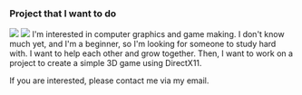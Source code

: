 ### Project that I want to do

<a href="https://www.unrealengine.com/ko/unreal-engine-5" target="_blank"><img src="https://img.shields.io/badge/Unreal Engine-0E1128?style=for-the-badge&logo=Unreal Engine&logoColor=white"/></a>
<a href="https://en.cppreference.com/w/" target="_blank"><img src="https://img.shields.io/badge/C++-00599C?style=for-the-badge&logo=C&logoColor=white"/></a>
I'm interested in computer graphics and game making.
I don't know much yet, and I'm a beginner, so I'm looking for someone to study hard with.
I want to help each other and grow together.
Then, I want to work on a project to create a simple 3D game using DirectX11.

If you are interested, please contact me via my email.
